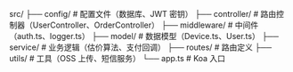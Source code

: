src/
├── config/               # 配置文件（数据库、JWT 密钥）
├── controller/           # 路由控制器（UserController、OrderController）
├── middleware/           # 中间件（auth.ts、logger.ts）
├── model/                # 数据模型（Device.ts、User.ts）
├── service/              # 业务逻辑（估价算法、支付回调）
├── routes/               # 路由定义
├── utils/                # 工具（OSS 上传、短信服务）
└── app.ts                # Koa 入口
